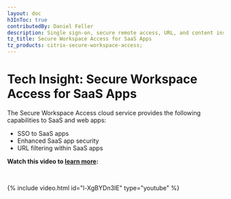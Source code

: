 ```yaml
---
layout: doc
h3InToc: true
contributedBy: Daniel Feller
description: Single sign-on, secure remote access, URL, and content inspection and filtering for SaaS and web applications.
tz_title: Secure Workspace Access for SaaS Apps
tz_products: citrix-secure-workspace-access;
---
```

# Tech Insight: Secure Workspace Access for SaaS Apps

The Secure Workspace Access cloud service provides the following capabilities to SaaS and web apps:

-  SSO to SaaS apps
-  Enhanced SaaS app security
-  URL filtering within SaaS apps

**Watch this video to [learn more](https://www.youtube.com/watch?v=l-XgBYDn3IE):**

&nbsp;

{% include video.html id="l-XgBYDn3IE" type="youtube" %}
